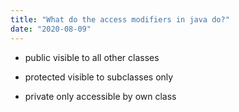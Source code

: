 ```yaml
---
title: "What do the access modifiers in java do?"
date: "2020-08-09"
---
```


- public
  visible to all other classes
  
- protected
  visible to subclasses only
  
- private
  only accessible by own class
